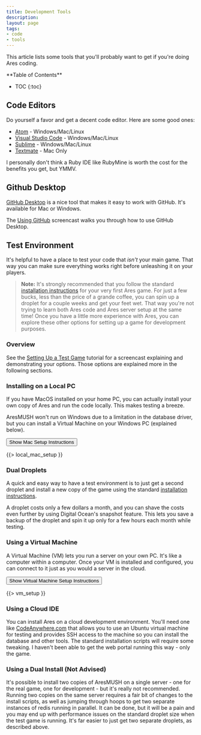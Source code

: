 ```yaml
---
title: Development Tools
description:
layout: page
tags: 
- code
- tools
---
```


This article lists some tools that you'll probably want to get if you're doing Ares coding.

<div id="inline_toc" markdown="1">
**Table of Contents**

* TOC
{:toc}
</div>

## Code Editors

Do yourself a favor and get a decent code editor.  Here are some good ones:

* [Atom](https://atom.io/) - Windows/Mac/Linux
* [Visual Studio Code](https://code.visualstudio.com/) - Windows/Mac/Linux
* [Sublime](http://www.sublimetext.com/) - Windows/Mac/Linux
* [Textmate](https://macromates.com/) - Mac Only

I personally don't think a Ruby IDE like RubyMine is worth the cost for the benefits you get, but YMMV.

## Github Desktop

[GitHub Desktop](https://desktop.github.com/) is a nice tool that makes it easy to work with GitHub.  It's available for Mac or Windows.

The [Using GitHub](/tutorials/code/edit-code/github) screencast walks you through how to use GitHub Desktop.

## Test Environment

It's helpful to have a place to test your code that *isn't* your main game.  That way you can make sure everything works right before unleashing it on your players.  

> <i class="fa fa-exclamation-triangle"></i> **Note:** It's strongly recommended that you follow the standard [installation instructions](/tutorials/install) for your very first Ares game.  For just a few bucks, less than the price of a grande coffee, you can spin up a droplet for a couple weeks and get your feet wet.  That way you're not trying to learn both Ares code and Ares server setup at the same time!  Once you have a little more experience with Ares, you can explore these other options for setting up a game for development purposes.

### Overview

See the [Setting Up a Test Game](/tutorials/code/edit-code/test-game) tutorial for a screencast explaining and demonstrating your options.  Those options are explained more in the following sections.

### Installing on a Local PC

If you have MacOS installed on your home PC, you can actually install your own copy of Ares and run the code locally.  This makes testing a breeze.

AresMUSH won't run on Windows due to a limitation in the database driver, but you can install a Virtual Machine on your Windows PC (explained below).

<button data-toggle="collapse" data-target="#macsetup" class="btn btn-info">Show Mac Setup Instructions</button>
<div id="macsetup" class="collapse">
 
{{> local_mac_setup }}
</div>

### Dual Droplets

A quick and easy way to have a test environment is to just get a second droplet and install a new copy of the game using the standard [installation instructions](/tutorials/install).   

A droplet costs only a few dollars a month, and you can shave the costs even further by using Digital Ocean's snapshot feature.  This lets you save a backup of the droplet and spin it up only for a few hours each month while testing.

### Using a Virtual Machine

A Virtual Machine (VM) lets you run a server on your own PC.  It's like a computer within a computer.  Once your VM is installed and configured, you can connect to it just as you would a server in the cloud.

<button data-toggle="collapse" data-target="#vmsetup" class="btn btn-info">Show Virtual Machine Setup Instructions</button>
<div id="vmsetup" class="collapse">
 
{{> vm_setup }}
</div>

### Using a Cloud IDE

You can install Ares on a cloud development environment.  You'll need one like [CodeAnywhere.com](https://codeanywhere.com) that allows you to use an Ubuntu virtual machine for testing and provides SSH access to the machine so you can install the database and other tools.  The standard installation scripts will require some tweaking.  I haven't been able to get the web portal running this way - only the game.

### Using a Dual Install (Not Advised)

It's possible to install two copies of AresMUSH on a single server - one for the real game, one for development - but it's really not recommended.  Running two copies on the same server requires a fair bit of changes to the install scripts, as well as jumping through hoops to get two separate instances of redis running in parallel.  It can be done, but it will be a pain and you may end up with performance issues on the standard droplet size when the test game is running.  It's far easier to just get two separate droplets, as described above.

 